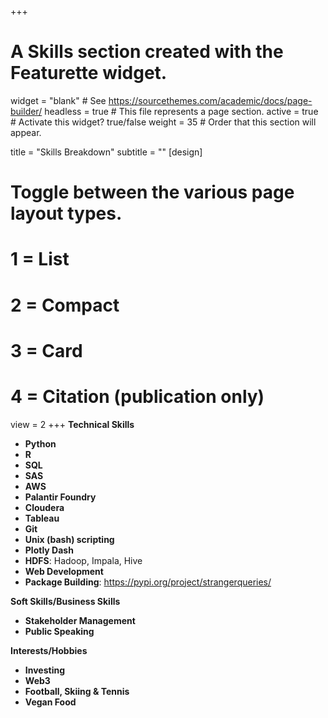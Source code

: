 
+++
# A Skills section created with the Featurette widget.
widget = "blank"  # See https://sourcethemes.com/academic/docs/page-builder/
headless = true  # This file represents a page section.
active = true  # Activate this widget? true/false
weight = 35  # Order that this section will appear.

title = "Skills Breakdown"
subtitle = ""
[design]
  # Toggle between the various page layout types.
  #   1 = List
  #   2 = Compact
  #   3 = Card
  #   4 = Citation (publication only)
  view = 2
+++
**Technical Skills** 
* **Python**
* **R**
* **SQL**
* **SAS**
* **AWS**
* **Palantir Foundry**
* **Cloudera**
* **Tableau**
* **Git**
* **Unix (bash) scripting**
* **Plotly Dash**
* **HDFS**: Hadoop, Impala, Hive
* **Web Development**
* **Package Building**: https://pypi.org/project/strangerqueries/

**Soft Skills/Business Skills**
* **Stakeholder Management**
* **Public Speaking**

**Interests/Hobbies**
* **Investing**
* **Web3**
* **Football, Skiing & Tennis**
* **Vegan Food**


